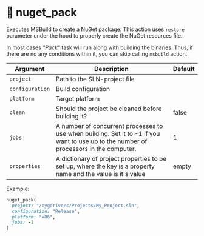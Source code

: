 # 🔨 nuget_pack

Executes MSBuild to create a NuGet package. This action uses `restore` parameter under the hood to properly create the NuGet resources file.

In most cases _"Pack"_ task will run along with building the binaries. Thus, if there are no any conditions within it, you can skip calling `msbuild` action.

| Argument        | Description                                                                                                                            | Default |
|-----------------|----------------------------------------------------------------------------------------------------------------------------------------|---------|
| `project`       | Path to the SLN-project file                                                                                                           |         |
| `configuration` | Build configuration                                                                                                                    |         |
| `platform`      | Target platform                                                                                                                        |         |
| `clean`         | Should the project be cleaned before building it?                                                                                      | false   |
| `jobs`          | A number of concurrent processes to use when building. Set it to -1 if you want to use up to the number of processors in the computer. | 1       |
| `properties`    | A dictionary of project properties to be set up, where the key is a property name and the value is it's value                          | empty   |

Example:

```ruby
nuget_pack(
  project: "/cygdrive/c/Projects/My_Project.sln",
  configuration: "Release",
  platform: "x86",
  jobs: -1
)
```